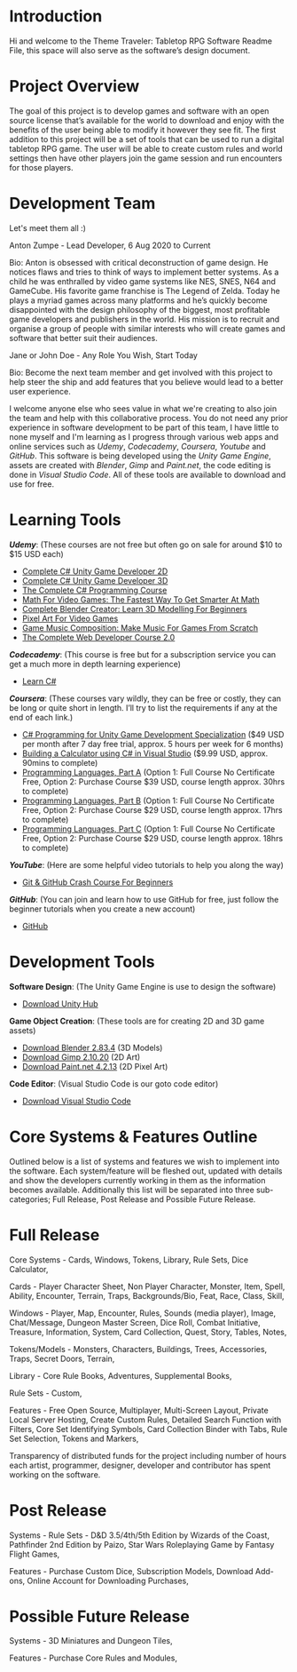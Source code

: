 # Introduction

Hi and welcome to the Theme Traveler: Tabletop RPG Software Readme File, this space will also serve as the software’s design document. 

# Project Overview

The goal of this project is to develop games and software with an open source license that’s available for the world to download and enjoy with the benefits of the user being able to modify it however they see fit. The first addition to this project will be a set of tools that can be used to run a digital tabletop RPG game. The user will be able to create custom rules and world settings then have other players join the game session and run encounters for those players.  

# Development Team

Let's meet them all :)

Anton Zumpe - Lead Developer, 6 Aug 2020 to Current

Bio: Anton is obsessed with critical deconstruction of game design. He notices flaws and tries to think of ways to implement better systems. As a child he was enthralled by video game systems like NES, SNES, N64 and GameCube. His favorite game franchise is The Legend of Zelda. Today he plays a myriad games across many platforms and he’s quickly become disappointed with the design philosophy of the biggest, most profitable game developers and publishers in the world. His mission is to recruit and organise a group of people with similar interests who will create games and software that better suit their audiences. 

Jane or John Doe - Any Role You Wish, Start Today

Bio: Become the next team member and get involved with this project to help steer the ship and add features that you believe would lead to a better user experience.

I welcome anyone else who sees value in what we're creating to also join the team and help with this collaborative process. You do not need any prior experience in software development to be part of this team, I have little to none myself and I'm learning as I progress through various web apps and online services such as <i>Udemy</i>, <i>Codecademy</i>, <i>Coursera</i>, <i>Youtube</i> and <i>GitHub</i>. This software is being developed using the <i>Unity Game Engine</i>, assets are created with <i>Blender</i>, <i>Gimp</i> and <i>Paint.net</i>, the code editing is done in <i>Visual Studio Code</i>. All of these tools are available to download and use for free.

# Learning Tools


<b><i>Udemy</i></b>: (These courses are not free but often go on sale for around $10 to $15 USD each)
<ul>
  <li><a href="https://www.udemy.com/course/unitycourse/">Complete C# Unity Game Developer 2D</a></li>
  <li><a href="https://www.udemy.com/course/unitycourse2/">Complete C# Unity Game Developer 3D</a></li>
  <li><a href="https://www.udemy.com/course/the-complete-csharp-programming-course/">The Complete C# Programming Course</a></li>
  <li><a href="https://www.udemy.com/course/math-for-games/">Math For Video Games: The Fastest Way To Get Smarter At Math</a></li>
  <li><a href="https://www.udemy.com/course/blendertutorial/">Complete Blender Creator: Learn 3D Modelling For Beginners</a></li>
  <li><a href="https://www.udemy.com/course/pixel-art-for-video-games/">Pixel Art For Video Games</a></li>
  <li><a href="https://www.udemy.com/course/gamemusiccourse/">Game Music Composition: Make Music For Games From Scratch</a></li>
  <li><a href="https://www.udemy.com/course/the-complete-web-developer-course-2/">The Complete Web Developer Course 2.0</a></li>
</ul>  

<b><i>Codecademy</i></b>: (This course is free but for a subscription service you can get a much more in depth learning experience)
<ul>
  <li><a href="https://www.codecademy.com/learn/learn-c-sharp">Learn C#</a></li>
</ul>

<b><i>Coursera</i></b>: (These courses vary wildly, they can be free or costly, they can be long or quite short in length. I’ll try to list the requirements if any at the end of each link.)
<ul>
  <li><a href="https://www.coursera.org/specializations/programming-unity-game-development">C# Programming for Unity Game Development Specialization</a> ($49 USD per month after 7 day free trial, approx. 5 hours per week for 6 months)</li>
  <li><a href="https://www.coursera.org/projects/buildingacalculatorinvisualstudio">Building a Calculator using C# in Visual Studio</a> ($9.99 USD, approx. 90mins to complete)</li>
  <li><a href="https://www.coursera.org/learn/programming-languages">Programming Languages, Part A</a> (Option 1: Full Course No Certificate Free, Option 2: Purchase Course $39 USD, course length approx. 30hrs to complete)</li>
  <li><a href="https://www.coursera.org/learn/programming-languages-part-b">Programming Languages, Part B</a> (Option 1: Full Course No Certificate Free, Option 2: Purchase Course $29 USD, course length approx. 17hrs to complete)</li>
  <li><a href="https://www.coursera.org/learn/programming-languages-part-c">Programming Languages, Part C</a> (Option 1: Full Course No Certificate Free, Option 2: Purchase Course $29 USD, course length approx. 18hrs to complete)</li>
</ul>

<b><i>YouTube</i></b>: (Here are some helpful video tutorials to help you along the way)
<ul>
  <li><a href="https://www.youtube.com/watch?v=SWYqp7iY_Tc">Git & GitHub Crash Course For Beginners</a></li>
</ul>

<b><i>GitHub</i></b>: (You can join and learn how to use GitHub for free, just follow the beginner tutorials when you create a new account)
<ul>
  <li><a href="https://github.com/">GitHub</a></li> 
</ul>

# Development Tools

<b>Software Design</b>: (The Unity Game Engine is use to design the software)
<ul>
  <li><a href="https://unity3d.com/get-unity/download">Download Unity Hub</a></li>
</ul>

<b>Game Object Creation</b>: (These tools are for creating 2D and 3D game assets)
<ul>
  <li><a href="https://www.blender.org/download/">Download Blender 2.83.4</a> (3D Models)</li>
  <li><a href="https://www.gimp.org/downloads/">Download Gimp 2.10.20</a> (2D Art)</li>
  <li><a href="https://www.getpaint.net/download.html">Download Paint.net 4.2.13</a> (2D Pixel Art)</li>
</ul>

<b>Code Editor</b>: (Visual Studio Code is our goto code editor)
<ul>
  <li><a href="https://code.visualstudio.com/download">Download Visual Studio Code</a></li>
</ul>

# Core Systems & Features Outline

Outlined below is a list of systems and features we wish to implement into the software. Each system/feature will be fleshed out, updated with details and show the developers currently working in them as the information becomes available. Additionally this list will be separated into three sub-categories; Full Release, Post Release and Possible Future Release.

# Full Release

Core Systems - Cards, Windows, Tokens, Library, Rule Sets, Dice Calculator,

Cards - Player Character Sheet, Non Player Character, Monster, Item, Spell, Ability, Encounter, Terrain, Traps, Backgrounds/Bio, Feat, Race, Class, Skill,

Windows - Player, Map, Encounter, Rules, Sounds (media player), Image, Chat/Message, Dungeon Master Screen, Dice Roll, Combat Initiative, Treasure, Information, System, Card Collection, Quest, Story, Tables, Notes,

Tokens/Models - Monsters, Characters, Buildings, Trees, Accessories, Traps, Secret Doors, Terrain,

Library - Core Rule Books, Adventures, Supplemental Books,

Rule Sets - Custom, 

Features - Free Open Source, Multiplayer, Multi-Screen Layout, Private Local Server Hosting, Create Custom Rules, Detailed Search Function with Filters, Core Set Identifying Symbols, Card Collection Binder with Tabs, Rule Set Selection, Tokens and Markers,

Transparency of distributed funds for the project including number of hours each artist, programmer, designer, developer and contributor has spent working on the software.

# Post Release

Systems - Rule Sets - D&D 3.5/4th/5th Edition by Wizards of the Coast, Pathfinder 2nd Edition by Paizo, Star Wars Roleplaying Game by Fantasy Flight Games,

Features - Purchase Custom Dice, Subscription Models, Download Add-ons, Online Account for Downloading Purchases, 

# Possible Future Release

Systems - 3D Miniatures and Dungeon Tiles, 

Features - Purchase Core Rules and Modules,
